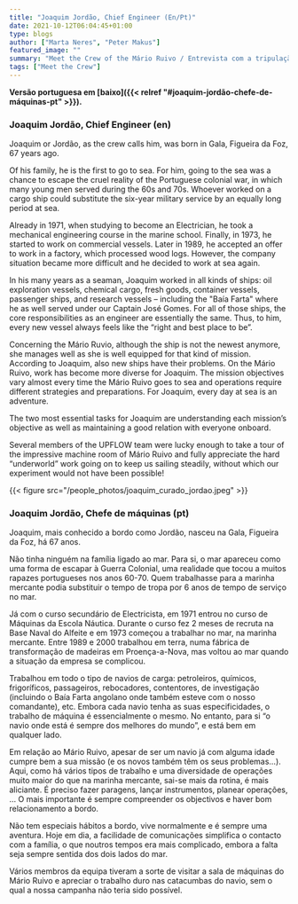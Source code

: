 ```yaml
---
title: "Joaquim Jordão, Chief Engineer (En/Pt)"
date: 2021-10-12T06:04:45+01:00
type: blogs
author: ["Marta Neres", "Peter Makus"]
featured_image: ""
summary: "Meet the Crew of the Mário Ruivo / Entrevista com a tripulação do Mário Ruivo"
tags: ["Meet the Crew"]
---
```


**Versão portuguesa em [baixo]({{< relref "#joaquim-jordão-chefe-de-máquinas-pt" >}}).**

### Joaquim Jordão, Chief Engineer (en)

Joaquim or Jordão, as the crew calls him, was born in Gala, Figueira da Foz, 67 years ago. 

Of his family, he is the first to go to sea. For him, going to the sea was a chance to escape the cruel reality of the Portuguese colonial war, in which many young men served during the 60s and 70s. Whoever worked on a cargo ship could substitute the six-year military service by an equally long period at sea. 

Already in 1971, when studying to become an Electrician, he took a mechanical engineering course in the marine school. Finally, in 1973, he started to work on commercial vessels. Later in 1989, he accepted an offer to work in a factory, which processed wood logs. However, the company situation became more difficult and he decided to work at sea again.

In his many years as a seaman, Joaquim worked in all kinds of ships: oil exploration vessels, chemical cargo, fresh goods, container vessels, passenger ships, and research vessels – including the "Baía Farta" where he as well served under our Captain José Gomes. For all of those ships, the core responsibilities as an engineer are essentially the same. Thus, to him, every new vessel always feels like the “right and best place to be”.

Concerning the Mário Ruvio, although the ship is not the newest anymore, she manages well as she is well equipped for that kind of mission. According to Joaquim, also new ships have their problems. On the Mário Ruivo, work has become more diverse for Joaquim. The mission objectives vary almost every time the Mário Ruivo goes to sea and operations require different strategies and preparations. For Joaquim, every day at sea is an adventure. 

The two most essential tasks for Joaquim are understanding each mission’s objective as well as maintaining a good relation with everyone onboard.


Several members of the UPFLOW team were lucky enough to take a tour of the impressive machine room of Mário Ruivo and fully appreciate the hard “underworld” work going on to keep us sailing steadily, without which our experiment would not have been possible!

{{< figure src="/people_photos/joaquim_curado_jordao.jpeg" >}}


### Joaquim Jordão, Chefe de máquinas (pt)

Joaquim, mais conhecido a bordo como Jordão, nasceu na Gala, Figueira da Foz, há 67 anos. 

Não tinha ninguém na família ligado ao mar. Para si, o mar apareceu como uma forma de escapar à Guerra Colonial, uma realidade que tocou a muitos rapazes portugueses nos anos 60-70. Quem trabalhasse para a marinha mercante podia substituir o tempo de tropa por 6 anos de tempo de serviço no mar. 

Já com o curso secundário de Electricista, em 1971 entrou no curso de Máquinas da Escola Náutica. Durante o curso fez 2 meses de recruta na Base Naval do Alfeite e em 1973 começou a trabalhar no mar, na marinha mercante. Entre 1989 e 2000 trabalhou em terra, numa fábrica de transformação de madeiras em Proença-a-Nova, mas voltou ao mar quando a situação da empresa se complicou.

Trabalhou em todo o tipo de navios de carga: petroleiros, químicos, frigoríficos, passageiros, rebocadores, contentores, de investigação (incluindo o Baía Farta angolano onde também esteve com o nosso comandante), etc. Embora cada navio tenha as suas especificidades, o trabalho de máquina é essencialmente o mesmo. No entanto, para si “o navio onde está é sempre dos melhores do mundo”, e está bem em qualquer lado.

Em relação ao Mário Ruivo, apesar de ser um navio já com alguma idade cumpre bem a sua missão (e os novos também têm os seus problemas…). Aqui, como há vários tipos de trabalho e uma diversidade de operações muito maior do que na marinha mercante, sai-se mais da rotina, é mais aliciante. É preciso fazer paragens, lançar instrumentos, planear operações, … O mais importante é sempre compreender os objectivos e haver bom relacionamento a bordo.

Não tem especiais hábitos a bordo, vive normalmente e é sempre uma aventura. Hoje em dia, a facilidade de comunicações simplifica o contacto com a família, o que noutros tempos era mais complicado, embora a falta seja sempre sentida dos dois lados do mar.

Vários membros da equipa tiveram a sorte de visitar a sala de máquinas do Mário Ruivo e apreciar o trabalho duro nas catacumbas do navio, sem o qual a nossa campanha não teria sido possível.
